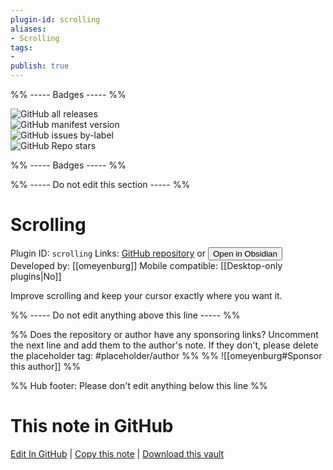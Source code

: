```yaml
---
plugin-id: scrolling
aliases:
- Scrolling
tags: 
- 
publish: true
---
```


%% ----- Badges ----- %%

![GitHub all releases](https://img.shields.io/github/downloads/omeyenburg/obsidian-scrolling/total?color=573E7A&logo=github&style=for-the-badge)   
![GitHub manifest version](https://img.shields.io/github/manifest-json/v/omeyenburg/obsidian-scrolling?color=573E7A&logo=github&style=for-the-badge)   
![GitHub issues by-label](https://img.shields.io/github/issues/omeyenburg/obsidian-scrolling/help%20wanted?color=573E7A&logo=github&style=for-the-badge)   
![GitHub Repo stars](https://img.shields.io/github/stars/omeyenburg/obsidian-scrolling?color=573E7A&logo=github&style=for-the-badge)

%% ----- Badges ----- %%

%% ----- Do not edit this section ----- %%

# Scrolling

Plugin ID: `scrolling`
Links: [GitHub repository](https://github.com/omeyenburg/obsidian-scrolling) or [<button id=HH>Open in Obsidian</button>](obsidian://show-plugin?id=scrolling)
Developed by: [[omeyenburg]]
Mobile compatible: [[Desktop-only plugins|No]]

Improve scrolling and keep your cursor exactly where you want it.

%% ----- Do not edit anything above this line ----- %% 

%% Does the repository or author have any sponsoring links? Uncomment the next line and add them to the author's note. If they don't, please delete the placeholder tag: #placeholder/author %%
%% ![[omeyenburg#Sponsor this author]] %%

%% Hub footer: Please don't edit anything below this line %%

# This note in GitHub

<span class="git-footer">[Edit In GitHub](https://github.dev/obsidian-community/obsidian-hub/blob/main/02%20-%20Community%20Expansions/02.05%20All%20Community%20Expansions/Plugins/scrolling.md "git-hub-edit-note") | [Copy this note](https://raw.githubusercontent.com/obsidian-community/obsidian-hub/main/02%20-%20Community%20Expansions/02.05%20All%20Community%20Expansions/Plugins/scrolling.md "git-hub-copy-note") | [Download this vault](https://github.com/obsidian-community/obsidian-hub/archive/refs/heads/main.zip "git-hub-download-vault") </span>
